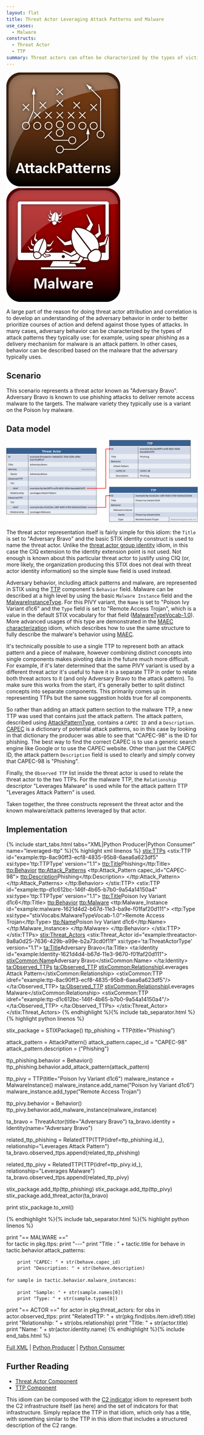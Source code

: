 ```yaml
---
layout: flat
title: Threat Actor Leveraging Attack Patterns and Malware
use_cases:
  - Malware
constructs:
  - Threat Actor
  - TTP
summary: Threat actors can often be characterized by the types of victims they target, attack patterns they leverage, and malware varieties that they use. This Threat Actor idiom describes how you can use a leveraged TTP to represent a threat actor that leverages a certain variety of malware.
---
```


<img src="/images/Attack Patterns.png" class="component-img" alt="Attack Patterns Icon" />

<img src="/images/Malware.png" class="component-img" alt="Malware Icon" />

A large part of the reason for doing threat actor attribution and correlation is to develop an understanding of the adversary behavior in order to better prioritize courses of action and defend against those types of attacks. In many cases, adversary behavior can be characterized by the types of attack patterns they typically use: for example, using spear phishing as a delivery mechanism for malware is an attack pattern. In other cases, behavior can be described based on the malware that the adversary typically uses.

## Scenario

This scenario represents a threat actor known as "Adversary Bravo". Adversary Bravo is known to use phishing attacks to deliver remote access malware to the targets. The malware variety they typically use is a variant on the Poison Ivy malware.

## Data model

<img src="diagram.png" alt="Threat Actor Leveraging Attack Patterns and Malware" />

The threat actor representation itself is fairly simple for this idiom: the `Title` is set to "Adversary Bravo" and the basic STIX identity construct is used to name the threat actor. Unlike the [threat actor group identity](../identity-group) idiom, in this case the CIQ extension to the identity extension point is not used. Not enough is known about this particular threat actor to justify using CIQ (or, more likely, the organization producing this STIX does not deal with threat actor identity information) so the simple `Name` field is used instead.

Adversary behavior, including attack patterns and malware, are represented in STIX using the [TTP](/data-model/{{site.current_version}}/ttp/TTPType) component's `Behavior` field. Malware can be described at a high level by using the basic `Malware Instance` field and the [MalwareInstanceType](/data-model/{{site.current_version}}/ttp/MalwareInstanceType). For this PIVY variant, the `Name` is set to "Poison Ivy Variant d1c6" and the `Type` field is set to "Remote Access Trojan", which is a value in the default STIX vocabulary for that field ([MalwareTypeVocab-1.0](/data-model/{{site.current_version}}/stixVocabs/MalwareTypeVocab-1.0)). More advanced usages of this type are demonstrated in the [MAEC characterization](../maec-malware) idiom, which describes how to use the same structure to fully describe the malware's behavior using [MAEC](http://maec.mitre.org).

It's technically possible to use a single TTP to represent both an attack pattern and a piece of malware, however combining distinct concepts into single components makes pivoting data in the future much more difficult. For example, if it's later determined that the same PIVY variant is used by a different threat actor it's useful to have it in a separate TTP in order to relate both threat actors to it (and only Adversary Bravo to the attack pattern). To make sure this works from the start, it's generally better to split distinct concepts into separate components. This primarily comes up in representing TTPs but the same suggestion holds true for all components.

So rather than adding an attack pattern section to the malware TTP, a new TTP was used that contains just the attack pattern. The attack pattern, described using [AttackPatternType](/data-model/{{site.current_version}}/ttp/AttackPatternType), contains a `CAPEC ID` and a `Description`. [CAPEC](http://capec.mitre.org) is a dictionary of potential attack patterns, so in this case by looking in that dictionary the producer was able to see that "CAPEC-98" is the ID for phishing. The best way to find the correct CAPEC is to use a generic search engine like Google or to use the CAPEC website. Other than just the CAPEC ID, the attack pattern `Description` field is used to clearly and simply convey that CAPEC-98 is "Phishing".

Finally, the `Observed TTP` list inside the threat actor is used to relate the threat actor to the two TTPs. For the malware TTP, the `Relationship` descriptor "Leverages Malware" is used while for the attack pattern TTP "Leverages Attack Pattern" is used.

Taken together, the three constructs represent the threat actor and the known malware/attack patterns leveraged by that actor.

## Implementation

{% include start_tabs.html tabs="XML|Python Producer|Python Consumer" name="leveraged-ttp" %}{% highlight xml linenos %}
    <stix:TTPs>
        <stix:TTP id="example:ttp-8ac90ff3-ecf8-4835-95b8-6aea6a623df5" xsi:type='ttp:TTPType' version="1.1">
            <ttp:Title>Phishing</ttp:Title>
            <ttp:Behavior>
                <ttp:Attack_Patterns>
                    <ttp:Attack_Pattern capec_id="CAPEC-98">
                        <ttp:Description>Phishing</ttp:Description>
                    </ttp:Attack_Pattern>
                </ttp:Attack_Patterns>
            </ttp:Behavior>
        </stix:TTP>
        <stix:TTP id="example:ttp-d1c612bc-146f-4b65-b7b0-9a54a14150a4" xsi:type='ttp:TTPType' version="1.1">
            <ttp:Title>Poison Ivy Variant d1c6</ttp:Title>
            <ttp:Behavior>
                <ttp:Malware>
                    <ttp:Malware_Instance id="example:malware-1621d4d2-b67d-11e3-ba9e-f01faf20d111">
                        <ttp:Type xsi:type="stixVocabs:MalwareTypeVocab-1.0">Remote Access Trojan</ttp:Type>
                        <ttp:Name>Poison Ivy Variant d1c6</ttp:Name>
                    </ttp:Malware_Instance>
                </ttp:Malware>
            </ttp:Behavior>
        </stix:TTP>
    </stix:TTPs>
    <stix:Threat_Actors>
        <stix:Threat_Actor id="example:threatactor-9a8a0d25-7636-429b-a99e-b2a73cd0f11f" xsi:type='ta:ThreatActorType' version="1.1">
            <ta:Title>Adversary Bravo</ta:Title>
            <ta:Identity id="example:Identity-1621d4d4-b67d-11e3-9670-f01faf20d111">
                <stixCommon:Name>Adversary Bravo</stixCommon:Name>
            </ta:Identity>
            <ta:Observed_TTPs>
                <ta:Observed_TTP>
                    <stixCommon:Relationship>Leverages Attack Pattern</stixCommon:Relationship>
                    <stixCommon:TTP idref="example:ttp-8ac90ff3-ecf8-4835-95b8-6aea6a623df5"/>
                </ta:Observed_TTP>
                <ta:Observed_TTP>
                    <stixCommon:Relationship>Leverages Malware</stixCommon:Relationship>
                    <stixCommon:TTP idref="example:ttp-d1c612bc-146f-4b65-b7b0-9a54a14150a4"/>
                </ta:Observed_TTP>
            </ta:Observed_TTPs>
        </stix:Threat_Actor>
    </stix:Threat_Actors>
{% endhighlight %}{% include tab_separator.html %}{% highlight python linenos %}

stix_package = STIXPackage()
ttp_phishing = TTP(title="Phishing")

attack_pattern = AttackPattern()
attack_pattern.capec_id = "CAPEC-98"
attack_pattern.description = ("Phishing")

ttp_phishing.behavior = Behavior()
ttp_phishing.behavior.add_attack_pattern(attack_pattern)

ttp_pivy = TTP(title="Poison Ivy Variant d1c6")
malware_instance = MalwareInstance()
malware_instance.add_name("Poison Ivy Variant d1c6")
malware_instance.add_type("Remote Access Trojan")

ttp_pivy.behavior = Behavior()
ttp_pivy.behavior.add_malware_instance(malware_instance)

ta_bravo = ThreatActor(title="Adversary Bravo")
ta_bravo.identity = Identity(name="Adversary Bravo")

related_ttp_phishing = RelatedTTP(TTP(idref=ttp_phishing.id_), relationship="Leverages Attack Pattern")
ta_bravo.observed_ttps.append(related_ttp_phishing)

related_ttp_pivy = RelatedTTP(TTP(idref=ttp_pivy.id_), relationship="Leverages Malware")
ta_bravo.observed_ttps.append(related_ttp_pivy)

stix_package.add_ttp(ttp_phishing)
stix_package.add_ttp(ttp_pivy)
stix_package.add_threat_actor(ta_bravo)

print stix_package.to_xml()


{% endhighlight %}{% include tab_separator.html %}{% highlight python linenos %}

print "== MALWARE =="    
for tactic in pkg.ttps:
    print "---"
    print "Title : " + tactic.title
    for behave in tactic.behavior.attack_patterns:

        print "CAPEC: " + str(behave.capec_id)
        print "Description: " + str(behave.description)
        
    for sample in tactic.behavior.malware_instances:

        print "Sample: " + str(sample.names[0]) 
        print "Type: " + str(sample.types[0])
        
print "== ACTOR =="
for actor in pkg.threat_actors:
    for obs in actor.observed_ttps:
        print "RelatedTTP: " + str(pkg.find(obs.item.idref).title)
        print "Relationship: " + str(obs.relationship)
    print "Title: " + str(actor.title)
    print "Name: " + str(actor.identity.name)
{% endhighlight %}{% include end_tabs.html %}

[Full XML](threat-actor-leveraging-attack-patterns-and-malware.xml) | [Python Producer](threat-actor-leveraging-attack-patterns-and-malware_producer.py) | [Python Consumer](threat-actor-leveraging-attack-patterns-and-malware_consumer.py)

## Further Reading

* [Threat Actor Component](/data-model/{{site.current_version}}/ta/ThreatActorType)
* [TTP Component](/data-model/{{site.current_version}}/ttp/TTPType)

This idiom can be composed with the [C2 indicator](../c2-indicator) idiom to represent both the C2 infrastructure itself (as here) and the set of indicators for that infrastructure. Simply replace the TTP in that idiom, which only has a title, with something similar to the TTP in this idiom that includes a structured description of the C2 range.
